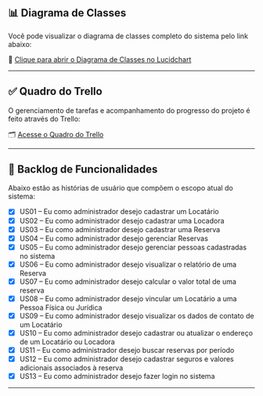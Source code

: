 ## 📊 Diagrama de Classes

Você pode visualizar o diagrama de classes completo do sistema pelo link abaixo:

🔗 [Clique para abrir o Diagrama de Classes no Lucidchart](https://lucid.app/lucidchart/38120db3-03a2-4ecb-931f-92eddae007f7/edit?viewport_loc=-2239%2C-893%2C7166%2C3472%2C0_0&invitationId=inv_c3797e39-7c6d-43a8-b422-502a9cc7dfd2)

---

## ✅ Quadro do Trello

O gerenciamento de tarefas e acompanhamento do progresso do projeto é feito através do Trello:

🗂️ [Acesse o Quadro do Trello](https://trello.com/invite/b/681ece05cdf77670544660ea/ATTI665380ac25fde140758c30da047872878F2378AD/tppe)

---

## 📌 Backlog de Funcionalidades

Abaixo estão as histórias de usuário que compõem o escopo atual do sistema:

- [x] US01 – Eu como administrador desejo cadastrar um Locatário  
- [X] US02 – Eu como administrador desejo cadastrar uma Locadora  
- [X] US03 – Eu como administrador desejo cadastrar uma Reserva  
- [X] US04 – Eu como administrador desejo gerenciar Reservas  
- [X] US05 – Eu como administrador desejo gerenciar pessoas cadastradas no sistema  
- [X] US06 – Eu como administrador desejo visualizar o relatório de uma Reserva  
- [X] US07 – Eu como administrador desejo calcular o valor total de uma reserva  
- [x] US08 – Eu como administrador desejo vincular um Locatário a uma Pessoa Física ou Jurídica  
- [X] US09 – Eu como administrador desejo visualizar os dados de contato de um Locatário  
- [X] US10 – Eu como administrador desejo cadastrar ou atualizar o endereço de um Locatário ou Locadora  
- [X] US11 – Eu como administrador desejo buscar reservas por período  
- [X] US12 – Eu como administrador desejo cadastrar seguros e valores adicionais associados à reserva  
- [X] US13 – Eu como administrador desejo fazer login no sistema

---
